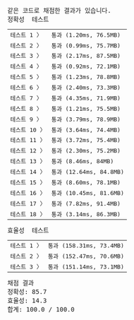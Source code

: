 <pre class="console-content"><div></div><div class="console-failed">같은 코드로 채점한 결과가 있습니다.</div><div class="console-message">정확성  테스트</div><table class="console-test-group" data-category="correctness"><tbody><tr data-testcase-id="22278"><td valign="top" class="td-label">테스트 1 <span>〉</span></td><td class="result passed">통과 (1.20ms, 76.5MB)</td></tr><tr data-testcase-id="22279"><td valign="top" class="td-label">테스트 2 <span>〉</span></td><td class="result passed">통과 (0.99ms, 75.7MB)</td></tr><tr data-testcase-id="22280"><td valign="top" class="td-label">테스트 3 <span>〉</span></td><td class="result passed">통과 (2.17ms, 87.5MB)</td></tr><tr data-testcase-id="22281"><td valign="top" class="td-label">테스트 4 <span>〉</span></td><td class="result passed">통과 (0.92ms, 72.1MB)</td></tr><tr data-testcase-id="22282"><td valign="top" class="td-label">테스트 5 <span>〉</span></td><td class="result passed">통과 (1.23ms, 78.8MB)</td></tr><tr data-testcase-id="22283"><td valign="top" class="td-label">테스트 6 <span>〉</span></td><td class="result passed">통과 (2.40ms, 73.3MB)</td></tr><tr data-testcase-id="22284"><td valign="top" class="td-label">테스트 7 <span>〉</span></td><td class="result passed">통과 (4.35ms, 71.9MB)</td></tr><tr data-testcase-id="22285"><td valign="top" class="td-label">테스트 8 <span>〉</span></td><td class="result passed">통과 (1.21ms, 75.5MB)</td></tr><tr data-testcase-id="22286"><td valign="top" class="td-label">테스트 9 <span>〉</span></td><td class="result passed">통과 (3.79ms, 78.9MB)</td></tr><tr data-testcase-id="22287"><td valign="top" class="td-label">테스트 10 <span>〉</span></td><td class="result passed">통과 (3.64ms, 74.4MB)</td></tr><tr data-testcase-id="22288"><td valign="top" class="td-label">테스트 11 <span>〉</span></td><td class="result passed">통과 (3.72ms, 75.4MB)</td></tr><tr data-testcase-id="22289"><td valign="top" class="td-label">테스트 12 <span>〉</span></td><td class="result passed">통과 (2.30ms, 75.2MB)</td></tr><tr data-testcase-id="22290"><td valign="top" class="td-label">테스트 13 <span>〉</span></td><td class="result passed">통과 (8.46ms, 84MB)</td></tr><tr data-testcase-id="22291"><td valign="top" class="td-label">테스트 14 <span>〉</span></td><td class="result passed">통과 (12.64ms, 84.8MB)</td></tr><tr data-testcase-id="22292"><td valign="top" class="td-label">테스트 15 <span>〉</span></td><td class="result passed">통과 (8.60ms, 78.1MB)</td></tr><tr data-testcase-id="22293"><td valign="top" class="td-label">테스트 16 <span>〉</span></td><td class="result passed">통과 (10.45ms, 81.6MB)</td></tr><tr data-testcase-id="22294"><td valign="top" class="td-label">테스트 17 <span>〉</span></td><td class="result passed">통과 (7.82ms, 91.4MB)</td></tr><tr data-testcase-id="22295"><td valign="top" class="td-label">테스트 18 <span>〉</span></td><td class="result passed">통과 (3.14ms, 86.3MB)</td></tr></tbody></table><div class="console-message">효율성  테스트</div><table class="console-test-group" data-category="effectiveness"><tbody><tr data-testcase-id="22296"><td valign="top" class="td-label">테스트 1 <span>〉</span></td><td class="result passed">통과 (158.31ms, 73.4MB)</td></tr><tr data-testcase-id="22297"><td valign="top" class="td-label">테스트 2 <span>〉</span></td><td class="result passed">통과 (152.47ms, 70.6MB)</td></tr><tr data-testcase-id="22298"><td valign="top" class="td-label">테스트 3 <span>〉</span></td><td class="result passed">통과 (151.14ms, 73.1MB)</td></tr></tbody></table><div class="console-heading">채점 결과</div><div class="console-message">정확성: 85.7</div><div class="console-message">효율성: 14.3</div><div class="console-message">합계: 100.0 / 100.0</div></pre>